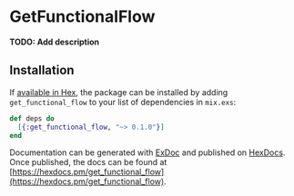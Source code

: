# GetFunctionalFlow

**TODO: Add description**

## Installation

If [available in Hex](https://hex.pm/docs/publish), the package can be installed
by adding `get_functional_flow` to your list of dependencies in `mix.exs`:

```elixir
def deps do
  [{:get_functional_flow, "~> 0.1.0"}]
end
```

Documentation can be generated with [ExDoc](https://github.com/elixir-lang/ex_doc)
and published on [HexDocs](https://hexdocs.pm). Once published, the docs can
be found at [https://hexdocs.pm/get_functional_flow](https://hexdocs.pm/get_functional_flow).


